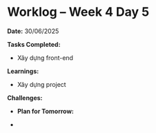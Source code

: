 # Worklog – Week 4 Day 5

**Date:** 30/06/2025

**Tasks Completed:**

- Xây dựng front-end

**Learnings:**

- Xây dựng project

**Challenges:**

- **Plan for Tomorrow:**

-
